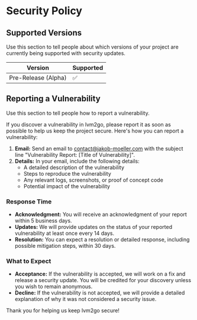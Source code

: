 # Security Policy

## Supported Versions

Use this section to tell people about which versions of your project are currently being supported with security updates.

| Version                | Supported          |
| ---------------------- | ------------------ |
| Pre-Release (Alpha)    | :white_check_mark: |

## Reporting a Vulnerability

Use this section to tell people how to report a vulnerability.

If you discover a vulnerability in lvm2go, please report it as soon as possible to help us keep the project secure. Here's how you can report a vulnerability:

1. **Email:** Send an email to [contact@jakob-moeller.com](mailto:contact@jakob-moeller.com) with the subject line "Vulnerability Report: [Title of Vulnerability]".
2. **Details:** In your email, include the following details:
    - A detailed description of the vulnerability
    - Steps to reproduce the vulnerability
    - Any relevant logs, screenshots, or proof of concept code
    - Potential impact of the vulnerability

### Response Time

- **Acknowledgment:** You will receive an acknowledgment of your report within 5 business days.
- **Updates:** We will provide updates on the status of your reported vulnerability at least once every 14 days.
- **Resolution:** You can expect a resolution or detailed response, including possible mitigation steps, within 30 days.

### What to Expect

- **Acceptance:** If the vulnerability is accepted, we will work on a fix and release a security update. You will be credited for your discovery unless you wish to remain anonymous.
- **Decline:** If the vulnerability is not accepted, we will provide a detailed explanation of why it was not considered a security issue.

Thank you for helping us keep lvm2go secure!
